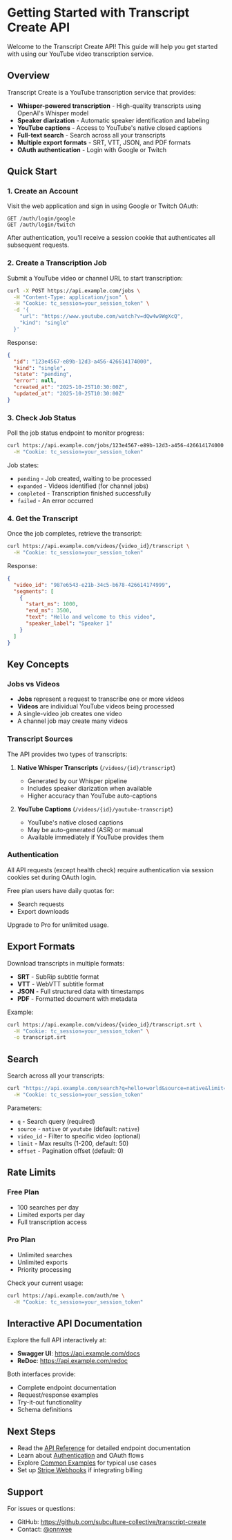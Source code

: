 # Getting Started with Transcript Create API

Welcome to the Transcript Create API! This guide will help you get started with using our YouTube video transcription service.

## Overview

Transcript Create is a YouTube transcription service that provides:

- **Whisper-powered transcription** - High-quality transcripts using OpenAI's Whisper model
- **Speaker diarization** - Automatic speaker identification and labeling
- **YouTube captions** - Access to YouTube's native closed captions
- **Full-text search** - Search across all your transcripts
- **Multiple export formats** - SRT, VTT, JSON, and PDF formats
- **OAuth authentication** - Login with Google or Twitch

## Quick Start

### 1. Create an Account

Visit the web application and sign in using Google or Twitch OAuth:

```
GET /auth/login/google
GET /auth/login/twitch
```

After authentication, you'll receive a session cookie that authenticates all subsequent requests.

### 2. Create a Transcription Job

Submit a YouTube video or channel URL to start transcription:

```bash
curl -X POST https://api.example.com/jobs \
  -H "Content-Type: application/json" \
  -H "Cookie: tc_session=your_session_token" \
  -d '{
    "url": "https://www.youtube.com/watch?v=dQw4w9WgXcQ",
    "kind": "single"
  }'
```

Response:

```json
{
  "id": "123e4567-e89b-12d3-a456-426614174000",
  "kind": "single",
  "state": "pending",
  "error": null,
  "created_at": "2025-10-25T10:30:00Z",
  "updated_at": "2025-10-25T10:30:00Z"
}
```

### 3. Check Job Status

Poll the job status endpoint to monitor progress:

```bash
curl https://api.example.com/jobs/123e4567-e89b-12d3-a456-426614174000 \
  -H "Cookie: tc_session=your_session_token"
```

Job states:

- `pending` - Job created, waiting to be processed
- `expanded` - Videos identified (for channel jobs)
- `completed` - Transcription finished successfully
- `failed` - An error occurred

### 4. Get the Transcript

Once the job completes, retrieve the transcript:

```bash
curl https://api.example.com/videos/{video_id}/transcript \
  -H "Cookie: tc_session=your_session_token"
```

Response:

```json
{
  "video_id": "987e6543-e21b-34c5-b678-426614174999",
  "segments": [
    {
      "start_ms": 1000,
      "end_ms": 3500,
      "text": "Hello and welcome to this video",
      "speaker_label": "Speaker 1"
    }
  ]
}
```

## Key Concepts

### Jobs vs Videos

- **Jobs** represent a request to transcribe one or more videos
- **Videos** are individual YouTube videos being processed
- A single-video job creates one video
- A channel job may create many videos

### Transcript Sources

The API provides two types of transcripts:

1. **Native Whisper Transcripts** (`/videos/{id}/transcript`)
   - Generated by our Whisper pipeline
   - Includes speaker diarization when available
   - Higher accuracy than YouTube auto-captions

2. **YouTube Captions** (`/videos/{id}/youtube-transcript`)
   - YouTube's native closed captions
   - May be auto-generated (ASR) or manual
   - Available immediately if YouTube provides them

### Authentication

All API requests (except health check) require authentication via session cookies set during OAuth login.

Free plan users have daily quotas for:

- Search requests
- Export downloads

Upgrade to Pro for unlimited usage.

## Export Formats

Download transcripts in multiple formats:

- **SRT** - SubRip subtitle format
- **VTT** - WebVTT subtitle format
- **JSON** - Full structured data with timestamps
- **PDF** - Formatted document with metadata

Example:

```bash
curl https://api.example.com/videos/{video_id}/transcript.srt \
  -H "Cookie: tc_session=your_session_token" \
  -o transcript.srt
```

## Search

Search across all your transcripts:

```bash
curl "https://api.example.com/search?q=hello+world&source=native&limit=10" \
  -H "Cookie: tc_session=your_session_token"
```

Parameters:

- `q` - Search query (required)
- `source` - `native` or `youtube` (default: `native`)
- `video_id` - Filter to specific video (optional)
- `limit` - Max results (1-200, default: 50)
- `offset` - Pagination offset (default: 0)

## Rate Limits

### Free Plan

- 100 searches per day
- Limited exports per day
- Full transcription access

### Pro Plan

- Unlimited searches
- Unlimited exports
- Priority processing

Check your current usage:

```bash
curl https://api.example.com/auth/me \
  -H "Cookie: tc_session=your_session_token"
```

## Interactive API Documentation

Explore the full API interactively at:

- **Swagger UI**: <https://api.example.com/docs>
- **ReDoc**: <https://api.example.com/redoc>

Both interfaces provide:

- Complete endpoint documentation
- Request/response examples
- Try-it-out functionality
- Schema definitions

## Next Steps

- Read the [API Reference](api-reference.md) for detailed endpoint documentation
- Learn about [Authentication](authentication.md) and OAuth flows
- Explore [Common Examples](examples.md) for typical use cases
- Set up [Stripe Webhooks](webhooks.md) if integrating billing

## Support

For issues or questions:

- GitHub: <https://github.com/subculture-collective/transcript-create>
- Contact: [@onnwee](https://github.com/onnwee)
